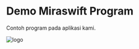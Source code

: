 # Demo Miraswift Program
Contoh program pada aplikasi kami.

![logo](assets/images/miraswift_background.png.png)
